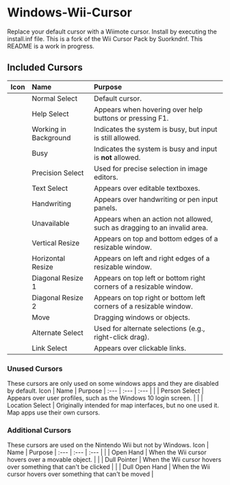 # Windows-Wii-Cursor
Replace your default cursor with a Wiimote cursor. Install by executing the install.inf file. This is a fork of the Wii Cursor Pack by Suorkndnf. This README is a work in progress.

## Included Cursors
Icon | Name | Purpose
| :--- | :--- | :--- |
|  | Normal Select | Default cursor. |
|  | Help Select | Appears when hovering over help buttons or pressing F1. |
|  | Working in Background | Indicates the system is busy, but input is still allowed. |
|  | Busy | Indicates the system is busy and input is **not** allowed. |
|  | Precision Select | Used for precise selection in image editors. |
|  | Text Select | Appears over editable textboxes. |
|  | Handwriting | Appears over handwriting or pen input panels. |
|  |  Unavailable | Appears when an action not allowed, such as dragging to an invalid area. |
|  | Vertical Resize | Appears on top and bottom edges of a resizable window. |
|  | Horizontal Resize | Appears on left and right edges of a resizable window. |
|  | Diagonal Resize 1  | Appears on top left or bottom right corners of a resizable window. |
|  | Diagonal Resize 2 | Appears on top right or bottom left corners of a resizable window. |
|  | Move | Dragging windows or objects. |
|  | Alternate Select | Used for alternate selections (e.g., right-click drag). |
|  | Link Select | Appears over clickable links. |

### Unused Cursors 
These cursors are only used on some windows apps and they are disabled by default.
Icon | Name | Purpose
| :--- | :--- | :--- |
|   | Person Select | Appears over user profiles, such as the Windows 10 login screen. |
|   | Location Select | Originally intended for map interfaces, but no one used it. Map apps use their own cursors.

### Additional Cursors
These cursors are used on the Nintendo Wii but not by Windows.
Icon | Name | Purpose
| :--- | :--- | :--- |
|   | Open Hand | When the Wii cursor hovers over a movable object. |
|   | Dull Pointer | When the Wii cursor hovers over something that can't be clicked |
|   | Dull Open Hand | When the Wii cursor hovers over something that can't be moved |